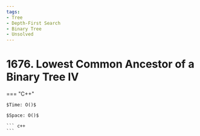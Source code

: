 ```yaml
---
tags:
- Tree
- Depth-First Search
- Binary Tree
- Unsolved
---
```



# 1676. Lowest Common Ancestor of a Binary Tree IV

=== "C++"

    $Time: O()$

    $Space: O()$

    ``` c++
    ```